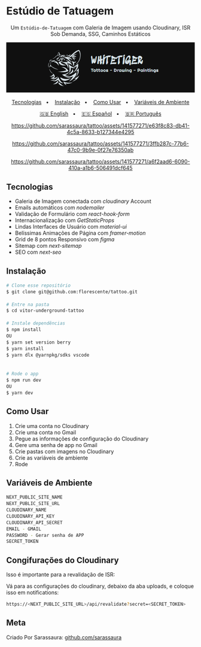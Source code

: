 # Estúdio de Tatuagem

<div align="center">

Um `Estúdio-de-Tatuagem` com Galeria de Imagem usando Cloudinary, ISR Sob Demanda, SSG, Caminhos Estáticos

![Banner](/public/Banner.png?raw=true)

[Tecnologias](#tecnologias)&nbsp;&nbsp; • &nbsp;&nbsp;
[Instalação](#instalação)&nbsp;&nbsp; • &nbsp;&nbsp;
[Como Usar](#como-usar)&nbsp;&nbsp; • &nbsp;&nbsp;
[Variáveis de Ambiente](#variáveis-de-ambiente)

[🇬🇧 English](/README.md)&nbsp;&nbsp; • &nbsp;&nbsp;
[🇪🇸 Español](/README.es.md)&nbsp;&nbsp; • &nbsp;&nbsp;
[🇧🇷 Português](/README.pt-BR.md)

https://github.com/sarassaura/tattoo/assets/141577271/e63f8c83-db41-4c5a-8633-b127344e4295

https://github.com/sarassaura/tattoo/assets/141577271/3ffb287c-77b6-47c0-9b9e-0f27e76350ab

https://github.com/sarassaura/tattoo/assets/141577271/a6f2aad6-6090-410a-a1b6-506491dcf645

</div>

## Tecnologias

- Galeria de Imagem conectada com _cloudinary_ Account
- Emails automáticos com _nodemailer_
- Validação de Formulário com _react-hook-form_
- Internacionalização com _GetStaticProps_
- Lindas Interfaces de Usuário com _material-ui_
- Belíssimas Animações de Página com _framer-motion_
- Grid de 8 pontos Responsivo com _figma_
- Sitemap com _next-sitemap_
- SEO com _next-seo_

## Instalação

```sh
# Clone esse repositório
$ git clone git@github.com:florescente/tattoo.git

# Entre na pasta
$ cd vitor-underground-tattoo

# Instale dependências
$ npm install
OU
$ yarn set version berry
$ yarn install
$ yarn dlx @yarnpkg/sdks vscode


# Rode o app
$ npm run dev
OU
$ yarn dev
```

## Como Usar

1. Crie uma conta no Cloudinary
2. Crie uma conta no Gmail
3. Pegue as informações de configuração do Cloudinary
4. Gere uma senha de app no Gmail
5. Crie pastas com imagens no Cloudinary
6. Crie as variáveis de ambiente
7. Rode

## Variáveis de Ambiente

```bash
NEXT_PUBLIC_SITE_NAME
NEXT_PUBLIC_SITE_URL
CLOUDINARY_NAME
CLOUDINARY_API_KEY
CLOUDINARY_API_SECRET
EMAIL - GMAIL
PASSWORD - Gerar senha de APP
SECRET_TOKEN
```

## Congifurações do Cloudinary

Isso é importante para a revalidação de ISR:

Vá para as configurações do cloudinary, debaixo da aba uploads, e coloque isso em notifications:

```bash
https://<NEXT_PUBLIC_SITE_URL>/api/revalidate?secret=<SECRET_TOKEN>
```

## Meta

Criado Por Sarassaura:
[github.com/sarassaura](https://github.com/sarassaura)
